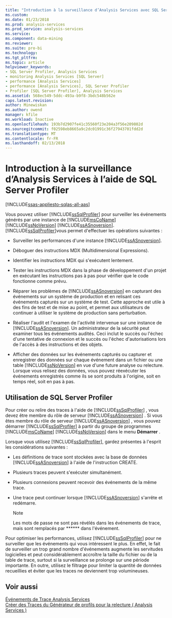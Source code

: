 ```yaml
---
title: "Introduction à la surveillance d’Analysis Services avec SQL Server Profiler | Documents Microsoft"
ms.custom: 
ms.date: 01/23/2018
ms.prod: analysis-services
ms.prod_service: analysis-services
ms.service: 
ms.component: data-mining
ms.reviewer: 
ms.suite: pro-bi
ms.technology: 
ms.tgt_pltfrm: 
ms.topic: article
helpviewer_keywords:
- SQL Server Profiler, Analysis Services
- monitoring Analysis Services [SQL Server]
- performance [Analysis Services]
- performance [Analysis Services], SQL Server Profiler
- Profiler [SQL Server Profiler], Analysis Services
ms.assetid: 568ec549-5ddc-493a-b9f8-3bdc548b562e
caps.latest.revision: 
author: Minewiskan
ms.author: owend
manager: kfile
ms.workload: Inactive
ms.openlocfilehash: 193b7d2907fe41c35560f23e204a3f56e209802d
ms.sourcegitcommit: f02598eb8665a9c2dc01991c36f27943701fdd2d
ms.translationtype: MT
ms.contentlocale: fr-FR
ms.lasthandoff: 02/13/2018
---
```

# <a name="introduction-to-monitoring-analysis-services-with-sql-server-profiler"></a>Introduction à la surveillance d’Analysis Services à l’aide de SQL Server Profiler
[!INCLUDE[ssas-appliesto-sqlas-all-aas](../../includes/ssas-appliesto-sqlas-all-aas.md)]

  Vous pouvez utiliser [!INCLUDE[ssSqlProfiler](../../includes/sssqlprofiler-md.md)] pour surveiller les événements générés par une instance de [!INCLUDE[msCoName](../../includes/msconame-md.md)] [!INCLUDE[ssNoVersion](../../includes/ssnoversion-md.md)] [!INCLUDE[ssASnoversion](../../includes/ssasnoversion-md.md)]. [!INCLUDE[ssSqlProfiler](../../includes/sssqlprofiler-md.md)]vous permet d'effectuer les opérations suivantes :  
  
-   Surveiller les performances d'une instance [!INCLUDE[ssASnoversion](../../includes/ssasnoversion-md.md)].  
  
-   Déboguer des instructions MDX (Multidimensional Expressions).  
  
-   Identifier les instructions MDX qui s'exécutent lentement.  
  
-   Tester les instructions MDX dans la phase de développement d'un projet en exécutant les instructions pas à pas pour vérifier que le code fonctionne comme prévu.  
  
-   Réparer les problèmes de [!INCLUDE[ssASnoversion](../../includes/ssasnoversion-md.md)] en capturant des événements sur un système de production et en relisant ces événements capturés sur un système de test. Cette approche est utile à des fins de test et de mise au point, et permet aux utilisateurs de continuer à utiliser le système de production sans perturbation.  
  
-   Réaliser l'audit et l'examen de l'activité intervenue sur une instance de [!INCLUDE[ssASnoversion](../../includes/ssasnoversion-md.md)]. Un administrateur de la sécurité peut examiner tous les événements audités. Ceci inclut le succès ou l'échec d'une tentative de connexion et le succès ou l'échec d'autorisations lors de l'accès à des instructions et des objets.  
  
-   Afficher des données sur les événements capturés ou capturer et enregistrer des données sur chaque événement dans un fichier ou une table [!INCLUDE[ssNoVersion](../../includes/ssnoversion-md.md)] en vue d'une future analyse ou relecture. Lorsque vous relisez des données, vous pouvez réexécuter les événements enregistrés comme ils se sont produits à l'origine, soit en temps réel, soit en pas à pas.  
  
## <a name="using-sql-server-profiler"></a>Utilisation de SQL Server Profiler  
 Pour créer ou relire des traces à l'aide de [!INCLUDE[ssSqlProfiler](../../includes/sssqlprofiler-md.md)] , vous devez être membre du rôle de serveur [!INCLUDE[ssASnoversion](../../includes/ssasnoversion-md.md)] . Si vous êtes membre du rôle de serveur [!INCLUDE[ssASnoversion](../../includes/ssasnoversion-md.md)] , vous pouvez démarrer [!INCLUDE[ssSqlProfiler](../../includes/sssqlprofiler-md.md)] à partir du groupe de programmes [!INCLUDE[msCoName](../../includes/msconame-md.md)] [!INCLUDE[ssNoVersion](../../includes/ssnoversion-md.md)] dans le menu **Démarrer** .  
  
 Lorsque vous utilisez [!INCLUDE[ssSqlProfiler](../../includes/sssqlprofiler-md.md)], gardez présentes à l'esprit les considérations suivantes :  
  
-   Les définitions de trace sont stockées avec la base de données [!INCLUDE[ssASnoversion](../../includes/ssasnoversion-md.md)] à l'aide de l'instruction CREATE.  
  
-   Plusieurs traces peuvent s'exécuter simultanément.  
  
-   Plusieurs connexions peuvent recevoir des événements de la même trace.  
  
-   Une trace peut continuer lorsque [!INCLUDE[ssASnoversion](../../includes/ssasnoversion-md.md)] s'arrête et redémarre.  
  
    > [!NOTE]  
    >  Les mots de passe ne sont pas révélés dans les événements de trace, mais sont remplacés par ****** dans l'événement.  
  
 Pour optimiser les performances, utilisez [!INCLUDE[ssSqlProfiler](../../includes/sssqlprofiler-md.md)] pour ne surveiller que les événements qui vous intéressent le plus. En effet, le fait de surveiller un trop grand nombre d'événements augmente les servitudes logicielles et peut considérablement accroître la taille du fichier ou de la table de trace, surtout si la surveillance se prolonge sur une période importante. En outre, utilisez le filtrage pour limiter la quantité de données recueillies et éviter que les traces ne deviennent trop volumineuses.  
  
## <a name="see-also"></a>Voir aussi  
 [Événements de Trace Analysis Services](../../analysis-services/trace-events/analysis-services-trace-events.md)   
 [Créer des Traces du Générateur de profils pour la relecture &#40; Analysis Services &#41;](../../analysis-services/instances/create-profiler-traces-for-replay-analysis-services.md)  
  
  
